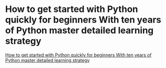 # How to get started with Python quickly for beginners With ten years of Python master detailed learning strategy
[How to get started with Python quickly for beginners With ten years of Python master detailed learning strategy](https://aiwithcloud.com/2022/09/15/how_to_get_started_with_python_quickly_for_beginners_with_ten_years_of_python_master_detailed_learning_strategy/)